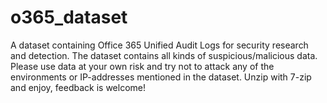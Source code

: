 # o365_dataset
A dataset containing Office 365 Unified Audit Logs for security research and detection. The dataset contains all kinds of suspicious/malicious data. 
Please use data at your own risk and try not to attack any of the environments or IP-addresses mentioned in the dataset. 
Unzip with 7-zip and enjoy, feedback is welcome!

